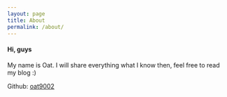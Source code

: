 ```yaml
---
layout: page
title: About
permalink: /about/
---
```


#### Hi, guys

My name is Oat. I will share everything what I know then, feel free to read my blog :)

Github: [oat9002](https://github.com/oat9002)
